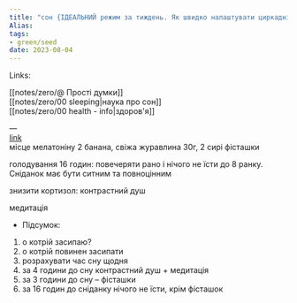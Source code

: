 ```yaml
---
title: "сон {ІДЕАЛЬНИЙ режим за тиждень. Як швидко налаштувати циркадні ритми} сон, прості думки"
Alias: 
tags:
- green/seed
date: 2023-08-04
---
```

Links:  

[[notes/zero/@ Прості думки]]  
[[notes/zero/00 sleeping|наука про сон]]  
[[notes/zero/00 health - info|здоров'я]]

—  
[link](https://www.youtube.com/watch?v=XKv8TmllDzE&list=PLqBEhHZZeHYpnq-mfksU5vjnTCQfu_E98&index=6)  
місце мелатоніну 2 банана, свіжа журавлина 30г, 2 сирі фісташки

голодування 16 годин: повечеряти рано і нічого не їсти до 8 ранку. Сніданок має бути ситним та повноцінним

знизити кортизол: контрастний душ

медитація

- Підсумок:
1. о котрій засипаю?
2. о котрій повинен засипати
3. розрахувати час сну щодня
4. за 4 години до сну контрастний душ + медитація
5. за 3 години до сну – фісташки
6. за 16 годин до сніданку нічого не їсти, крім фісташок
